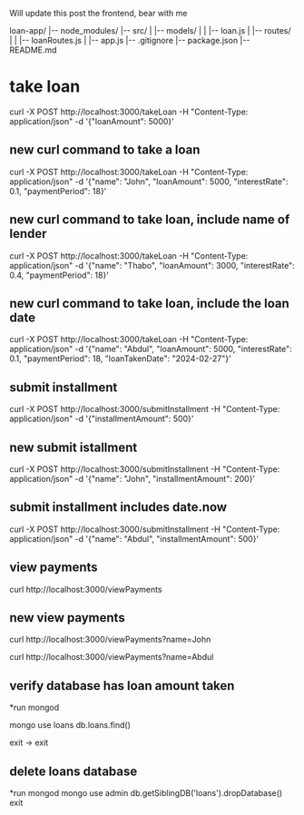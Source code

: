 Will update this post the frontend, bear with me

loan-app/
|-- node_modules/
|-- src/
|   |-- models/
|   |   |-- loan.js
|   |-- routes/
|   |   |-- loanRoutes.js
|   |-- app.js
|-- .gitignore
|-- package.json
|-- README.md



# take loan
curl -X POST http://localhost:3000/takeLoan -H "Content-Type: application/json" -d '{"loanAmount": 5000}'


## new curl command to take a loan
curl -X POST http://localhost:3000/takeLoan -H "Content-Type: application/json" -d '{"name": "John", "loanAmount": 5000, "interestRate": 0.1, "paymentPeriod": 18}'


## new curl command to take loan, include name of lender


curl -X POST http://localhost:3000/takeLoan -H "Content-Type: application/json" -d '{"name": "Thabo", "loanAmount": 3000, "interestRate": 0.4, "paymentPeriod": 18}'



## new curl command to take loan, include the loan date

curl -X POST http://localhost:3000/takeLoan -H "Content-Type: application/json" -d '{"name": "Abdul", "loanAmount": 5000, "interestRate": 0.1, "paymentPeriod": 18, "loanTakenDate": "2024-02-27"}'





## submit installment
curl -X POST http://localhost:3000/submitInstallment -H "Content-Type: application/json" -d '{"installmentAmount": 500}'

## new submit istallment 

curl -X POST http://localhost:3000/submitInstallment -H "Content-Type: application/json" -d '{"name": "John", "installmentAmount": 200}'

## submit installment includes date.now

curl -X POST http://localhost:3000/submitInstallment -H "Content-Type: application/json" -d '{"name": "Abdul", "installmentAmount": 500}'


## view payments
curl http://localhost:3000/viewPayments


## new view payments

curl http://localhost:3000/viewPayments?name=John


curl http://localhost:3000/viewPayments?name=Abdul





## verify database has loan amount taken
*run mongod

mongo
use loans
db.loans.find()

exit -> exit


## delete loans database
*run mongod
mongo
use admin
db.getSiblingDB('loans').dropDatabase()
exit